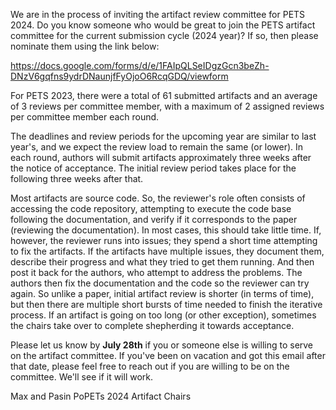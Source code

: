 We are in the process of inviting the artifact review committee for
PETS 2024. Do you know someone who would be great to join the PETS
artifact committee for the current submission cycle (2024 year)? If so,
then please nominate them using the link below:

https://docs.google.com/forms/d/e/1FAIpQLSeIDgzGcn3beZh-DNzV6gqfns9ydrDNaunjfFyOjoO6RcqGDQ/viewform

For PETS 2023, there were a total of 61 submitted artifacts and an
average of 3 reviews per committee member, with a maximum of 2 assigned
reviews per committee member each round.

The deadlines and review periods for the upcoming year are similar to
last year's, and we expect the review load to remain the same (or lower).
In each round, authors will submit artifacts approximately three weeks
after the notice of acceptance. The initial review period takes place
for the following three weeks after that.

Most artifacts are source code. So, the reviewer's role often consists 
of accessing the code repository, attempting to execute the code base
following the documentation, and verify if it corresponds to the paper
(reviewing the documentation). In most cases, this should take little
time. If, however, the reviewer runs into issues; they spend a short
time attempting to fix the artifacts. If the artifacts have multiple
issues, they document them, describe their progress and what they tried
to get them running. And then post it back for the authors, who attempt
to address the problems. The authors then fix the documentation and the
code so the reviewer can try again. So unlike a paper, initial artifact
review is shorter (in terms of time), but then there are multiple short
bursts of time needed to finish the iterative process. If an artifact is
going on too long (or other exception), sometimes the chairs take over
to complete shepherding it towards acceptance.

Please let us know by **July 28th** if you or someone else is willing
to serve on the artifact committee. If you've been on vacation and got
this email after that date, please feel free to reach out if you are
willing to be on the committee. We'll see if it will work.


Max and Pasin
PoPETs 2024 Artifact Chairs